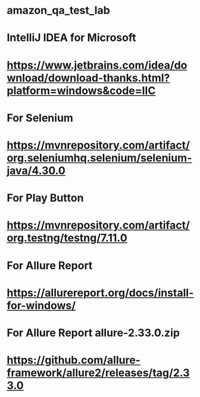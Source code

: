 # amazon_qa_test_lab

# IntelliJ IDEA for Microsoft
# https://www.jetbrains.com/idea/download/download-thanks.html?platform=windows&code=IIC

# For Selenium
# https://mvnrepository.com/artifact/org.seleniumhq.selenium/selenium-java/4.30.0

# For Play Button
# https://mvnrepository.com/artifact/org.testng/testng/7.11.0

# For Allure Report
# https://allurereport.org/docs/install-for-windows/

# For Allure Report allure-2.33.0.zip
# https://github.com/allure-framework/allure2/releases/tag/2.33.0